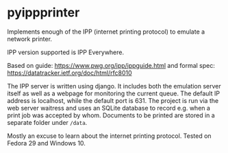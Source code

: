 # pyippprinter
Implements enough of the IPP (internet printing protocol) to emulate a network printer.

IPP version supported is IPP Everywhere.

Based on guide: https://www.pwg.org/ipp/ippguide.html and formal spec: https://datatracker.ietf.org/doc/html/rfc8010

The IPP server is written using django. It includes both the emulation server itself as well as a webpage for  monitoring the current queue. The default IP address is localhost, while the default port is 631. The project is run via the  web server waitress and uses an  SQLite database to record e.g. when a print job was accepted by whom. Documents to be printed are stored in a separate folder under `/data`. 


Mostly an excuse to learn about the internet printing protocol. Tested on Fedora 29 and Windows 10.
